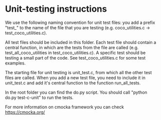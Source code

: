 # Unit-testing instructions

We use the following naming convention for unit test files: you add a prefix "test_" to the name of the file that you are testing (e.g. coco_utilities.c -> test_coco_utilities.c). 

All test files should be included in this folder. Each test file should contain a central function, in which are the tests from the file are called (e.g. test_all_coco_utilities in test_coco_utilities.c). A specific test should be testing a small part of the code. See test_coco_utilities.c for some test examples.

The starting file for unit testing is unit_test.c, from which all the other test files are called. When you add a new test file, you need to include it in unit_test.c and add it's central function to the function run_all_tests.

In the root folder you can find the do.py script. You should call "python do.py test-c-unit" to run the tests.

For more information on cmocka framework you can check https://cmocka.org/

